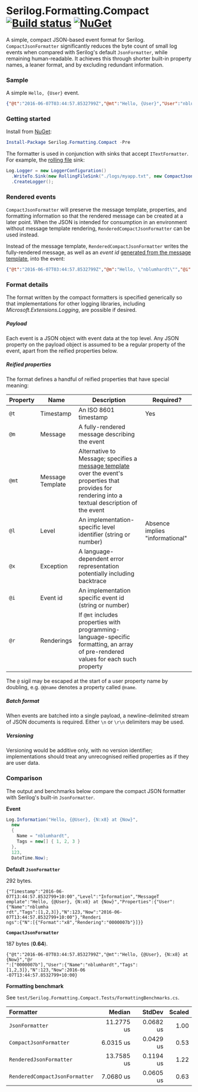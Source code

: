 # Serilog.Formatting.Compact [![Build status](https://ci.appveyor.com/api/projects/status/96557okd9df6h47a?svg=true)](https://ci.appveyor.com/project/NicholasBlumhardt/serilog-formatting-compact) [![NuGet](https://img.shields.io/nuget/vpre/Serilog.Formatting.Compact.svg)](https://nuget.org/packages/Serilog.Formatting.Compact)

A simple, compact JSON-based event format for Serilog. `CompactJsonFormatter` significantly reduces the byte count of small log events when compared with Serilog's default `JsonFormatter`, while remaining human-readable. It achieves this through shorter built-in property names, a leaner format, and by excluding redundant information.

### Sample

A simple `Hello, {User}` event.

```json
{"@t":"2016-06-07T03:44:57.8532799Z","@mt":"Hello, {User}","User":"nblumhardt"}
```

### Getting started

Install from [NuGet](https://nuget.org/packages/Serilog.Formatting.Compact):

```powershell
Install-Package Serilog.Formatting.Compact -Pre
```

The formatter is used in conjunction with sinks that accept `ITextFormatter`. For example, the [rolling file](https://github.com/serilog/serilog-sinks-rollingfile) sink:

```csharp
Log.Logger = new LoggerConfiguration()
  .WriteTo.Sink(new RollingFileSink("./logs/myapp.txt", new CompactJsonFormatter(), null, null))
  .CreateLogger();
```

### Rendered events

`CompactJsonFormatter` will preserve the message template, properties, and formatting information so that the rendered message can be created at a later point. When the
JSON is intended for consumption in an environment without message template rendering, `RenderedCompactJsonFormatter` can be used instead.

Instead of the message template, `RenderedCompactJsonFormatter` writes the fully-rendered message, as well as
an _event id_ [generated from the message template](https://nblumhardt.com/2015/10/assigning-event-types-to-serilog-events/), into the event:

```json
{"@t":"2016-06-07T03:44:57.8532799Z","@m":"Hello, \"nblumhardt\"","@i":"7a8b9c0d","User":"nblumhardt"}
```

### Format details

The format written by the compact formatters is specified generically so that implementations for other logging libraries, including _Microsoft.Extensions.Logging_, are possible if desired.

##### Payload

Each event is a JSON object with event data at the top level. Any JSON property on the payload object is assumed to be a regular property of the event, apart from the reified properties below.

##### Reified properties

The format defines a handful of reified properties that have special meaning:

| Property | Name | Description | Required? |
| -------- | ---- | ----------- | --------- |
| `@t`     | Timestamp | An ISO 8601 timestamp | Yes |
| `@m`     | Message | A fully-rendered message describing the event | |
| `@mt` | Message Template | Alternative to Message; specifies a [message template](http://messagetemplates.org) over the event's properties that provides for rendering into a textual description of the event | |
| `@l` | Level | An implementation-specific level identifier (string or number) | Absence implies "informational"  |
| `@x` | Exception | A language-dependent error representation potentially including backtrace | |
| `@i` | Event id | An implementation specific event id (string or number) | |
| `@r` | Renderings | If `@mt` includes properties with programming-language-specific formatting, an array of pre-rendered values for each such property | |

The `@` sigil may be escaped at the start of a user property name by doubling, e.g. `@@name` denotes a property called `@name`.

##### Batch format

When events are batched into a single payload, a newline-delimited stream of JSON documents is required. Either `\n` or `\r\n` delimiters may be used.

##### Versioning

Versioning would be additive only, with no version identifier; implementations should treat any unrecognised reified properties as if they are user data.

### Comparison

The output and benchmarks below compare the compact JSON formatter with Serilog's built-in `JsonFormatter`.

**Event**

```csharp
Log.Information("Hello, {@User}, {N:x8} at {Now}",
  new
  {
    Name = "nblumhardt",
    Tags = new[] { 1, 2, 3 }
  },
  123,
  DateTime.Now);
```

**Default `JsonFormatter`**

292 bytes.

```
{"Timestamp":"2016-06-07T13:44:57.8532799+10:00","Level":"Information","MessageT
emplate":"Hello, {@User}, {N:x8} at {Now}","Properties":{"User":{"Name":"nblumha
rdt","Tags":[1,2,3]},"N":123,"Now":"2016-06-07T13:44:57.8532799+10:00"},"Renderi
ngs":{"N":[{"Format":"x8","Rendering":"0000007b"}]}}
```

**`CompactJsonFormatter`**

187 bytes (**0.64**).

```
{"@t":"2016-06-07T03:44:57.8532799Z","@mt":"Hello, {@User}, {N:x8} at {Now}","@r
":["0000007b"],"User":{"Name":"nblumhardt","Tags":[1,2,3]},"N":123,"Now":2016-06
-07T13:44:57.8532799+10:00}
```

**Formatting benchmark**

See `test/Serilog.Formatting.Compact.Tests/FormattingBenchmarks.cs`.

|                      Formatter |    Median  |    StdDev | Scaled |
|:------------------------------ |----------: |---------: |------: |
|                `JsonFormatter` | 11.2775 us | 0.0682 us |   1.00 |
|         `CompactJsonFormatter` |  6.0315 us | 0.0429 us |   0.53 |
|        `RenderedJsonFormatter` | 13.7585 us | 0.1194 us |   1.22 |
| `RenderedCompactJsonFormatter` |  7.0680 us | 0.0605 us |   0.63 |
